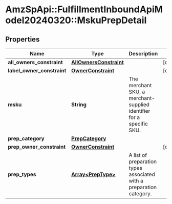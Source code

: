 # AmzSpApi::FulfillmentInboundApiModel20240320::MskuPrepDetail

## Properties
Name | Type | Description | Notes
------------ | ------------- | ------------- | -------------
**all_owners_constraint** | [**AllOwnersConstraint**](AllOwnersConstraint.md) |  | [optional] 
**label_owner_constraint** | [**OwnerConstraint**](OwnerConstraint.md) |  | [optional] 
**msku** | **String** | The merchant SKU, a merchant-supplied identifier for a specific SKU. | 
**prep_category** | [**PrepCategory**](PrepCategory.md) |  | 
**prep_owner_constraint** | [**OwnerConstraint**](OwnerConstraint.md) |  | [optional] 
**prep_types** | [**Array&lt;PrepType&gt;**](PrepType.md) | A list of preparation types associated with a preparation category. | 

